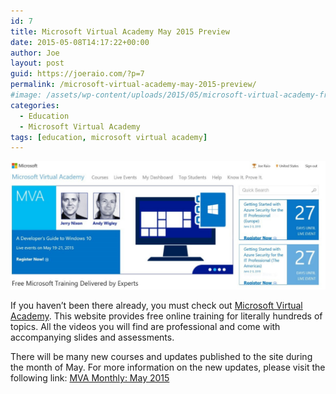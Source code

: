 ```yaml
---
id: 7
title: Microsoft Virtual Academy May 2015 Preview
date: 2015-05-08T14:17:22+00:00
author: Joe
layout: post
guid: https://joeraio.com/?p=7
permalink: /microsoft-virtual-academy-may-2015-preview/
#image: /assets/wp-content/uploads/2015/05/microsoft-virtual-academy-free-courses-updated-1200x488.jpg
categories:
  - Education
  - Microsoft Virtual Academy
tags: [education, microsoft virtual academy]
---
```

![Microsoft Virtual Academy May 2015 Preview](/assets/wp-content/uploads/2015/05/microsoft-virtual-academy-free-courses-updated-1200x488.jpg)

If you haven&#8217;t been there already, you must check out [Microsoft Virtual Academy](https://www.microsoftvirtualacademy.com). This website provides free online training for literally hundreds of topics. All the videos you will find are professional and come with accompanying slides and assessments.

There will be many new courses and updates published to the site during the month of May. For more information on the new updates, please visit the following link: [MVA Monthly: May 2015](https://www.microsoft.com/click/services/Redirect2.ashx?CR_CC=200629189)
